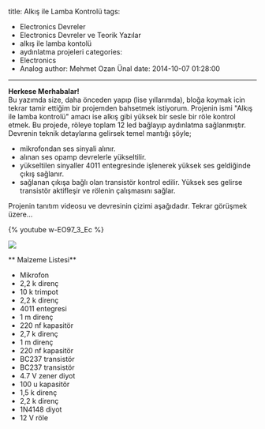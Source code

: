 title: Alkış ile Lamba Kontrolü
tags:
  - Electronics Devreler
  - Electronics Devreler ve Teorik Yazılar
  - alkış ile lamba kontolü
  - aydınlatma projeleri
categories:
  - Electronics
  - Analog
author: Mehmet Ozan Ünal
date: 2014-10-07 01:28:00
---
**Herkese Merhabalar!**  
Bu yazımda size, daha önceden yapıp (lise yıllarımda), bloğa koymak icin tekrar tamir ettiğim bir projemden bahsetmek istiyorum. Projenin ismi "Alkış ile lamba kontrolü" amacı ise alkış gibi yüksek bir sesle bir röle kontrol etmek. Bu projede, röleye toplam 12 led bağlayıp aydınlatma sağlanmıştır. Devrenin teknik detaylarına gelirsek temel mantığı şöyle;  
- mikrofondan ses sinyali alınır.  
- alınan ses opamp devrelerle yükseltilir.  
- yükseltilen sinyaller 4011 entegresinde işlenerek yüksek ses geldiğinde çıkış sağlanır.  
- sağlanan çıkışa bağlı olan transistör kontrol edilir. Yüksek ses gelirse transistör aktifleşir ve rölenin çalışmasını sağlar.  

Projenin tanıtım videosu ve devresinin çizimi aşağıdadır. Tekrar görüşmek üzere...  

{% youtube w-EO97_3_Ec %}

![](https://1.bp.blogspot.com/-BBaMnNWpwWk/VDLekKoQj1I/AAAAAAAAEX0/FdT7mk9ur0A/s1600/IMG_20141005_174701.jpg)

** Malzeme Listesi**
* Mikrofon
* 2,2 k direnç
* 10 k trimpot
* 2,2 k direnç
* 4011 entegresi
* 1 m direnç
* 220 nf kapasitör
* 2,7 k direnç
* 1 m direnç
* 220 nf kapasitör
* BC237 transistör
* BC237 transistör
* 4.7 V zener diyot
* 100 u kapasitör
* 1,5 k direnç
* 2,2 k direnç
* 1N4148 diyot
* 12 V röle